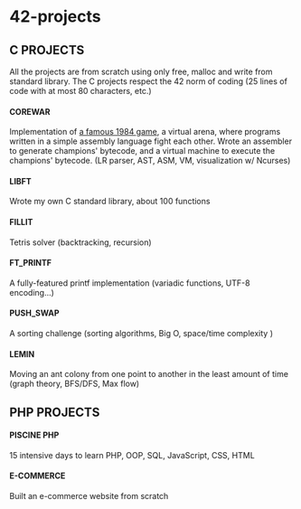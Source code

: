 # 42-projects

## C PROJECTS

All the projects are from scratch using only free, malloc and write from standard library.
The C projects respect the 42 norm of coding (25 lines of code with at most 80 characters, etc.)

#### COREWAR
Implementation of [a famous 1984 game](https://en.wikipedia.org/wiki/Core_War "a famous 1984 game"), a virtual arena, where programs written in a simple assembly language fight each other. Wrote an assembler to generate champions' bytecode, and a virtual machine to execute the champions' bytecode. (LR parser, AST, ASM, VM, visualization w/ Ncurses)

#### LIBFT
Wrote my own C standard library, about 100 functions

#### FILLIT
Tetris solver (backtracking, recursion)

#### FT_PRINTF
A fully-featured printf implementation (variadic functions, UTF-8 encoding...)

#### PUSH_SWAP
A sorting challenge (sorting algorithms, Big O, space/time complexity )

#### LEMIN
Moving an ant colony from one point to another in the least amount of time (graph theory, BFS/DFS, Max flow)

## PHP PROJECTS
#### PISCINE PHP
15 intensive days to learn PHP, OOP, SQL, JavaScript, CSS, HTML

#### E-COMMERCE 
Built an e-commerce website from scratch 
